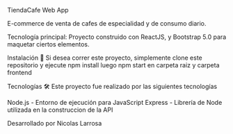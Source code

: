 TiendaCafe Web App

E-commerce de venta de cafes de especialidad y de consumo diario. 

Tecnología principal:
Proyecto construido con ReactJS, y Bootstrap 5.0 para maquetar ciertos elementos.

Instalación 🔧
Si desea correr este proyecto, simplemente clone este repositorio y ejecute npm install luego npm start en carpeta raiz y carpeta frontend

Tecnologías 🛠️
Este proyecto fue realizado por las siguientes tecnologías


Node.js - Entorno de ejecución para JavaScript
Express - Librería de Node utilizada en la construccion de la API

Desarrollado por Nicolas Larrosa
